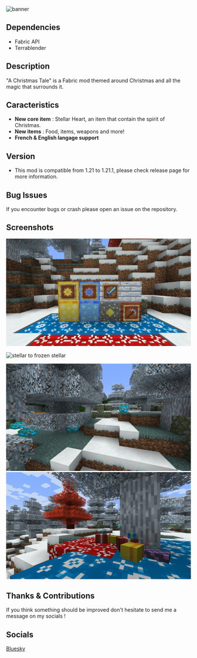 ![banner](https://github.com/user-attachments/assets/7dcc5245-9c60-4459-a5c9-26259f0f1b33)

## Dependencies
- Fabric API
- Terrablender

## Description
"A Christmas Tale" is a Fabric mod themed around Christmas and all the magic that surrounds it.

## Caracteristics
- **New core item** : Stellar Heart, an item that contain the spirit of Christmas.
- **New items** : Food, items, weapons and more!
- **French & English langage support**

## Version
- This mod is compatible from 1.21 to 1.21.1, please check release page for more information.

## Bug Issues
If you encounter bugs or crash please open an issue on the repository.

## Screenshots
![Preview Items & Ores](readme_assets/preview-0.jpg)

![stellar to frozen stellar](https://github.com/user-attachments/assets/510669b0-0afe-425d-ba1b-8afcb268609d)

![Preview Frozen Bushes](readme_assets/preview-1.jpg)
![Preview Shiro Forest](readme_assets/preview-2.jpg)

## Thanks & Contributions
If you think something should be improved don't hesitate to send me a message on my socials !

## Socials
[Bluesky](https://bsky.app/profile/sweetskylia.bsky.social)
